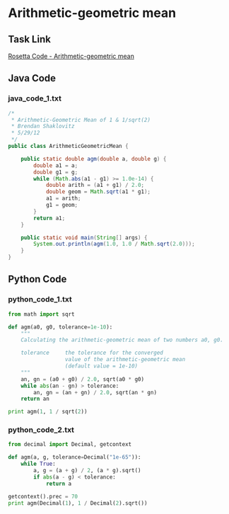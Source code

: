 # Arithmetic-geometric mean

## Task Link
[Rosetta Code - Arithmetic-geometric mean](https://rosettacode.org/wiki/Arithmetic-geometric_mean)

## Java Code
### java_code_1.txt
```java
/*
 * Arithmetic-Geometric Mean of 1 & 1/sqrt(2)
 * Brendan Shaklovitz
 * 5/29/12
 */
public class ArithmeticGeometricMean {

    public static double agm(double a, double g) {
        double a1 = a;
        double g1 = g;
        while (Math.abs(a1 - g1) >= 1.0e-14) {
            double arith = (a1 + g1) / 2.0;
            double geom = Math.sqrt(a1 * g1);
            a1 = arith;
            g1 = geom;
        }
        return a1;
    }

    public static void main(String[] args) {
        System.out.println(agm(1.0, 1.0 / Math.sqrt(2.0)));
    }
}

```

## Python Code
### python_code_1.txt
```python
from math import sqrt

def agm(a0, g0, tolerance=1e-10):
    """
    Calculating the arithmetic-geometric mean of two numbers a0, g0.

    tolerance     the tolerance for the converged 
                  value of the arithmetic-geometric mean
                  (default value = 1e-10)
    """
    an, gn = (a0 + g0) / 2.0, sqrt(a0 * g0)
    while abs(an - gn) > tolerance:
        an, gn = (an + gn) / 2.0, sqrt(an * gn)
    return an

print agm(1, 1 / sqrt(2))

```

### python_code_2.txt
```python
from decimal import Decimal, getcontext

def agm(a, g, tolerance=Decimal("1e-65")):
    while True:
        a, g = (a + g) / 2, (a * g).sqrt()
        if abs(a - g) < tolerance:
            return a

getcontext().prec = 70
print agm(Decimal(1), 1 / Decimal(2).sqrt())

```

